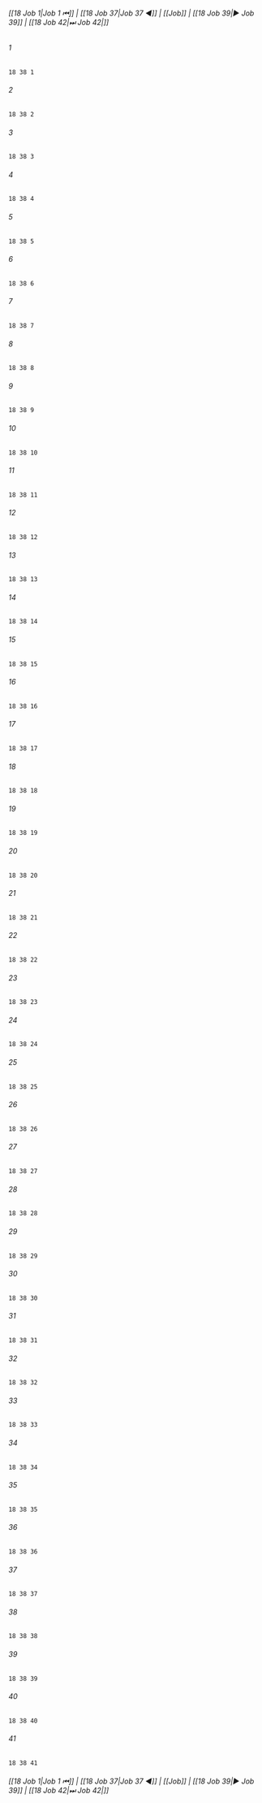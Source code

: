 
###### [[18 Job 1|Job 1 ⏮]] | [[18 Job 37|Job 37 ◀]] | [[Job]] | [[18 Job 39|▶ Job 39]] | [[18 Job 42|⏭ Job 42|]]

###### 1
``` verse
18 38 1 
```
###### 2
``` verse
18 38 2 
```
###### 3
``` verse
18 38 3 
```
###### 4
``` verse
18 38 4 
```
###### 5
``` verse
18 38 5 
```
###### 6
``` verse
18 38 6 
```
###### 7
``` verse
18 38 7 
```
###### 8
``` verse
18 38 8 
```
###### 9
``` verse
18 38 9 
```
###### 10
``` verse
18 38 10 
```
###### 11
``` verse
18 38 11 
```
###### 12
``` verse
18 38 12 
```
###### 13
``` verse
18 38 13 
```
###### 14
``` verse
18 38 14 
```
###### 15
``` verse
18 38 15 
```
###### 16
``` verse
18 38 16 
```
###### 17
``` verse
18 38 17 
```
###### 18
``` verse
18 38 18 
```
###### 19
``` verse
18 38 19 
```
###### 20
``` verse
18 38 20 
```
###### 21
``` verse
18 38 21 
```
###### 22
``` verse
18 38 22 
```
###### 23
``` verse
18 38 23 
```
###### 24
``` verse
18 38 24 
```
###### 25
``` verse
18 38 25 
```
###### 26
``` verse
18 38 26 
```
###### 27
``` verse
18 38 27 
```
###### 28
``` verse
18 38 28 
```
###### 29
``` verse
18 38 29 
```
###### 30
``` verse
18 38 30 
```
###### 31
``` verse
18 38 31 
```
###### 32
``` verse
18 38 32 
```
###### 33
``` verse
18 38 33 
```
###### 34
``` verse
18 38 34 
```
###### 35
``` verse
18 38 35 
```
###### 36
``` verse
18 38 36 
```
###### 37
``` verse
18 38 37 
```
###### 38
``` verse
18 38 38 
```
###### 39
``` verse
18 38 39 
```
###### 40
``` verse
18 38 40 
```
###### 41
``` verse
18 38 41 
```

###### [[18 Job 1|Job 1 ⏮]] | [[18 Job 37|Job 37 ◀]] | [[Job]] | [[18 Job 39|▶ Job 39]] | [[18 Job 42|⏭ Job 42|]]

